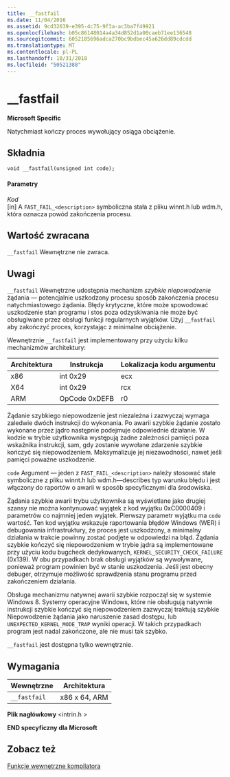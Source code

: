 ```yaml
---
title: __fastfail
ms.date: 11/04/2016
ms.assetid: 9cd32639-e395-4c75-9f3a-ac3ba7f49921
ms.openlocfilehash: b05c86148014a4a34d852d1a00caeb71ee136548
ms.sourcegitcommit: 6052185696adca270bc9bdbec45a626dd89cdcdd
ms.translationtype: MT
ms.contentlocale: pl-PL
ms.lasthandoff: 10/31/2018
ms.locfileid: "50521388"
---
```

# <a name="fastfail"></a>__fastfail

**Microsoft Specific**

Natychmiast kończy proces wywołujący osiąga obciążenie.

## <a name="syntax"></a>Składnia

```
void __fastfail(unsigned int code);
```

#### <a name="parameters"></a>Parametry

*Kod*<br/>
[in] A `FAST_FAIL_<description>` symboliczna stała z pliku winnt.h lub wdm.h, która oznacza powód zakończenia procesu.

## <a name="return-value"></a>Wartość zwracana

`__fastfail` Wewnętrzne nie zwraca.

## <a name="remarks"></a>Uwagi

`__fastfail` Wewnętrzne udostępnia mechanizm *szybkie niepowodzenie* żądania — potencjalnie uszkodzony procesu sposób zakończenia procesu natychmiastowego żądania. Błędy krytyczne, które może spowodować uszkodzenie stan programu i stos poza odzyskiwania nie może być obsługiwane przez obsługi funkcji regularnych wyjątków. Użyj `__fastfail` aby zakończyć proces, korzystając z minimalne obciążenie.

Wewnętrznie `__fastfail` jest implementowany przy użyciu kilku mechanizmów architektury:

|Architektura|Instrukcja|Lokalizacja kodu argumentu|
|------------------|-----------------|-------------------------------|
|x86|int 0x29|ecx|
|X64|int 0x29|rcx|
|ARM|OpCode 0xDEFB|r0|

Żądanie szybkiego niepowodzenie jest niezależna i zazwyczaj wymaga zaledwie dwóch instrukcji do wykonania. Po awarii szybkie żądanie zostało wykonane przez jądro następnie podejmuje odpowiednie działanie. W kodzie w trybie użytkownika występują żadne zależności pamięci poza wskaźnika instrukcji, sam, gdy zostanie wywołane zdarzenie szybkie kończyć się niepowodzeniem. Maksymalizuje jej niezawodności, nawet jeśli pamięci poważne uszkodzenie.

`code` Argument — jeden z `FAST_FAIL_<description>` należy stosować stałe symboliczne z pliku winnt.h lub wdm.h—describes typ warunku błędu i jest włączony do raportów o awarii w sposób specyficznymi dla środowiska.

Żądania szybkie awarii trybu użytkownika są wyświetlane jako drugiej szansy nie można kontynuować wyjątek z kod wyjątku 0xC0000409 i parametrów co najmniej jeden wyjątek. Pierwszy parametr wyjątku ma `code` wartość. Ten kod wyjątku wskazuje raportowania błędów Windows (WER) i debugowania infrastruktury, że proces jest uszkodzony, a minimalny działania w trakcie powinny zostać podjęte w odpowiedzi na błąd. Żądania szybkie kończyć się niepowodzeniem w trybie jądra są implementowane przy użyciu kodu bugcheck dedykowanych, `KERNEL_SECURITY_CHECK_FAILURE` (0x139). W obu przypadkach brak obsługi wyjątków są wywoływane, ponieważ program powinien być w stanie uszkodzenia. Jeśli jest obecny debuger, otrzymuje możliwość sprawdzenia stanu programu przed zakończeniem działania.

Obsługa mechanizmu natywnej awarii szybkie rozpoczął się w systemie Windows 8. Systemy operacyjne Windows, które nie obsługują natywnie instrukcji szybkie kończyć się niepowodzeniem zazwyczaj traktują szybkie Niepowodzenie żądania jako naruszenie zasad dostępu, lub `UNEXPECTED_KERNEL_MODE_TRAP` wyniki operacji. W takich przypadkach program jest nadal zakończone, ale nie musi tak szybko.

`__fastfail` jest dostępna tylko wewnętrznie.

## <a name="requirements"></a>Wymagania

|Wewnętrzne|Architektura|
|---------------|------------------|
|`__fastfail`|x86 x 64, ARM|

**Plik nagłówkowy** \<intrin.h >

**END specyficzny dla Microsoft**

## <a name="see-also"></a>Zobacz też

[Funkcje wewnętrzne kompilatora](../intrinsics/compiler-intrinsics.md)